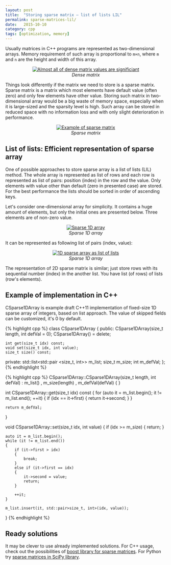 ```yaml
---
layout: post
title:  "Storing sparse matrix – list of lists LIL"
permalink: sparse-matrices-lil/
date:   2015-10-10
category: cpp
tags: [optimization, memory]
---
```

Usually matrices in C++ programs are represented as two-dimensional arrays. Memory requirement of such array is proportional to <code>m×n</code>, where <code>m</code> and <code>n</code> are the height and width of this array.

<p style="text-align: center">
<a href="{{ site.url }}/assets/post-sparse-lil/dense-matrix.png"><img src="{{ site.url }}/assets/post-sparse-lil/dense-matrix.png" alt="Almost all of dense matrix values are significiant" /></a><br>
<em>Dense matrix</em>
</p>

Things look differently if the matrix we need to store is a sparse matrix. Sparse matrix is a matrix which most elements have default value (often zero) and only few elements have other value. Storing such matrix in two-dimensional array would be a big waste of memory space, especially when it is large-sized and the sparsity level is high. Such array can be stored in reduced space with no information loss and with only slight deterioration in performance.

<p style="text-align: center">
<a href="{{ site.url }}/assets/post-sparse-lil/sparse-matrix.png"><img src="{{ site.url }}/assets/post-sparse-lil/sparse-matrix.png" alt="Example of sparse matrix" /></a><br>
<em>Sparse matrix</em>
</p>

## List of lists: Efficient representation of sparse array

One of possible approaches to store sparse array is a list of lists (LIL) method. The whole array is represented as list of rows and each row is represented as list of pairs: position (index) in the row and the value. Only elements with value other than default (zero in presented case) are stored. For the best performance the lists should be sorted in order of ascending keys.

Let's consider one-dimensional array for simplicity. It contains a huge amount of elements, but only the initial ones are presented below. Three elements are of non-zero value.

<p style="text-align: center">
<a href="{{ site.url }}/assets/post-sparse-lil/diagram-sparse-matrix1.png"><img src="{{ site.url }}/assets/post-sparse-lil/diagram-sparse-matrix1.png" alt="Sparse 1D array" /></a><br>
<em>Sparse 1D array</em>
</p>

It can be represented as following list of pairs (index, value):

<p style="text-align: center">
<a href="{{ site.url }}/assets/post-sparse-lil/1d-sparse-array-lil.png"><img src="{{ site.url }}/assets/post-sparse-lil/1d-sparse-array-lil.png" alt="1D sparse array as list of lists" /></a><br>
<em>Sparse 1D array</em>
</p>

The representation of 2D sparse matrix is similar; just store rows with its sequential number (index) in the another list. You have list (of rows) of lists (row's elements).

## Example of implementation in C++
CSparse1DArray is example draft C++11 implementation of fixed-size 1D sparse array of integers, based on list approach. The value of skipped fields can be customized, it's 0 by default.

{% highlight cpp %}
class CSparse1DArray
{
public:
    CSparse1DArray(size_t length, int defVal = 0);
    CSparse1DArray() = delete;

    int get(size_t idx) const;
    void set(size_t idx, int value);
    size_t size() const;

private:
    std::list<std::pair <size_t, int>> m_list;
    size_t                             m_size;
    int                                m_defVal;
};
{% endhighlight %}


{% highlight cpp %}
CSparse1DArray::CSparse1DArray(size_t length, int defVal)
    : m_list()
    , m_size(length)
    , m_defVal(defVal)
{
}

int CSparse1DArray::get(size_t idx) const
{
    for (auto it = m_list.begin(); it != m_list.end(); ++it)
    {
        if (idx == it->first)
        {
            return it->second;
        }
    }

    return m_defVal;
}

void CSparse1DArray::set(size_t idx, int value)
{
    if (idx >= m_size)
    {
        return;
    }

    auto it = m_list.begin();
    while (it != m_list.end())
    {
        if (it->first > idx)
        {
            break;
        }
        else if (it->first == idx)
        {
            it->second = value;
            return;
        }

        ++it;
    }

    m_list.insert(it, std::pair>size_t, int>(idx, value));
}
{% endhighlight %}

## Ready solutions
It may be clever to use already implemented solutions. For C++ usage, check out the possibilities of <a href="http://www.boost.org/doc/libs/1_45_0/libs/numeric/ublas/doc/matrix_sparse.htm">boost library for sparse matrices</a>. For Python try <a href="http://www.tp.umu.se/~nylen/pylect/advanced/scipy_sparse/index.html">sparse matrices in SciPy library</a>.